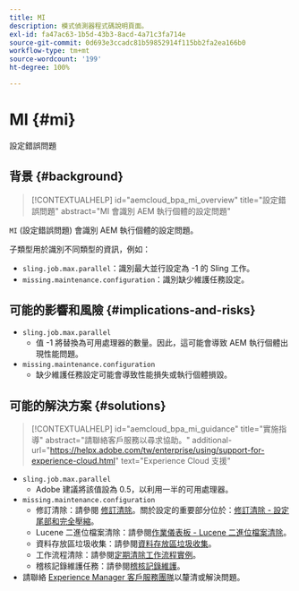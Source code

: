 ```yaml
---
title: MI
description: 模式偵測器程式碼說明頁面。
exl-id: fa47ac63-1b5d-43b3-8acd-4a71c3fa714e
source-git-commit: 0d693e3ccadc81b59852914f115bb2fa2ea166b0
workflow-type: tm+mt
source-wordcount: '199'
ht-degree: 100%

---
```


# MI {#mi}

設定錯誤問題

## 背景 {#background}

>[!CONTEXTUALHELP]
>id="aemcloud_bpa_mi_overview"
>title="設定錯誤問題"
>abstract="MI 會識別 AEM 執行個體的設定問題"

`MI` (設定錯誤問題) 會識別 AEM 執行個體的設定問題。

子類型用於識別不同類型的資訊，例如：

* `sling.job.max.parallel`：識別最大並行設定為 -1 的 Sling 工作。
* `missing.maintenance.configuration`：識別缺少維護任務設定。

## 可能的影響和風險 {#implications-and-risks}

* `sling.job.max.parallel`
   * 值 -1 將替換為可用處理器的數量。因此，這可能會導致 AEM 執行個體出現性能問題。
* `missing.maintenance.configuration`
   * 缺少維護任務設定可能會導致性能損失或執行個體損毀。

## 可能的解決方案 {#solutions}

>[!CONTEXTUALHELP]
>id="aemcloud_bpa_mi_guidance"
>title="實施指導"
>abstract="請聯絡客戶服務以尋求協助。"
>additional-url="https://helpx.adobe.com/tw/enterprise/using/support-for-experience-cloud.html" text="Experience Cloud 支援"

* `sling.job.max.parallel`
   * Adobe 建議將該值設為 0.5，以利用一半的可用處理器。
* `missing.maintenance.configuration`
   * 修訂清除：請參閱 [修訂清除](https://experienceleague.adobe.com/zh-hant/docs/experience-manager-65/content/implementing/deploying/deploying/revision-cleanup)。關於設定的重要部分位於：[修訂清除 - 設定尾部和完全壓縮](https://experienceleague.adobe.com/zh-hant/docs/experience-manager-65/content/implementing/deploying/deploying/revision-cleanup)。
   * Lucene 二進位檔案清除：請參閱[作業儀表板 - Lucene 二進位檔案清除](https://experienceleague.adobe.com/zh-hant/docs/experience-manager-65/content/sites/administering/operations/operations-dashboard#lucene-binaries-cleanup)。
   * 資料存放區垃圾收集：請參閱[資料存放區垃圾收集](https://experienceleague.adobe.com/zh-hant/docs/experience-manager-65/content/sites/administering/operations/data-store-garbage-collection)。
   * 工作流程清除：請參閱[定期清除工作流程實例](https://experienceleague.adobe.com/zh-hant/docs/experience-manager-65/content/sites/administering/operations/workflows-administering#regular-purging-of-workflow-instances)。
   * 稽核記錄維護任務：請參閱[稽核記錄維護](https://experienceleague.adobe.com/zh-hant/docs/experience-manager-65/content/sites/administering/operations/operations-audit-log)。
* 請聯絡 [Experience Manager 客戶服務團隊](https://helpx.adobe.com/tw/enterprise/using/support-for-experience-cloud.html)以釐清或解決問題。

